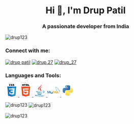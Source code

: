 <h1 align="center">Hi 👋, I'm Drup Patil</h1>
<h3 align="center">A passionate developer from India</h3>

<p align="left"> <img src="https://komarev.com/ghpvc/?username=drup123&label=Profile%20views&color=0e75b6&style=flat" alt="drup123" /> </p>

<h3 align="left">Connect with me:</h3>
<p align="left">
<a href="https://linkedin.com/in/drup patil" target="blank"><img align="center" src="https://raw.githubusercontent.com/rahuldkjain/github-profile-readme-generator/master/src/images/icons/Social/linked-in-alt.svg" alt="drup patil" height="30" width="40" /></a>
<a href="https://instagram.com/drup.27" target="blank"><img align="center" src="https://raw.githubusercontent.com/rahuldkjain/github-profile-readme-generator/master/src/images/icons/Social/instagram.svg" alt="drup.27" height="30" width="40" /></a>
<a href="https://www.codechef.com/users/drup_27" target="blank"><img align="center" src="https://cdn.jsdelivr.net/npm/simple-icons@3.1.0/icons/codechef.svg" alt="drup_27" height="30" width="40" /></a>
</p>

<h3 align="left">Languages and Tools:</h3>
<p align="left"> <a href="https://www.w3schools.com/css/" target="_blank" rel="noreferrer"> <img src="https://raw.githubusercontent.com/devicons/devicon/master/icons/css3/css3-original-wordmark.svg" alt="css3" width="40" height="40"/> </a> <a href="https://www.w3.org/html/" target="_blank" rel="noreferrer"> <img src="https://raw.githubusercontent.com/devicons/devicon/master/icons/html5/html5-original-wordmark.svg" alt="html5" width="40" height="40"/> </a> <a href="https://www.java.com" target="_blank" rel="noreferrer"> <img src="https://raw.githubusercontent.com/devicons/devicon/master/icons/java/java-original.svg" alt="java" width="40" height="40"/> </a> <a href="https://www.mysql.com/" target="_blank" rel="noreferrer"> <img src="https://raw.githubusercontent.com/devicons/devicon/master/icons/mysql/mysql-original-wordmark.svg" alt="mysql" width="40" height="40"/> </a> <a href="https://www.python.org" target="_blank" rel="noreferrer"> <img src="https://raw.githubusercontent.com/devicons/devicon/master/icons/python/python-original.svg" alt="python" width="40" height="40"/> </a> </p>

<p><img align="left" src="https://github-readme-stats.vercel.app/api/top-langs?username=drup123&show_icons=true&locale=en&layout=compact" alt="drup123" /></p>

<p>&nbsp;<img align="center" src="https://github-readme-stats.vercel.app/api?username=drup123&show_icons=true&locale=en" alt="drup123" /></p>

<p><img align="center" src="https://github-readme-streak-stats.herokuapp.com/?user=drup123&" alt="drup123" /></p>
